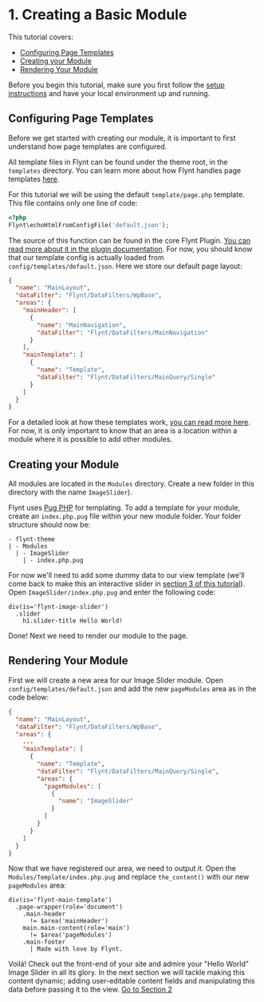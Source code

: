 # 1. Creating a Basic Module

This tutorial covers:
- [Configuring Page Templates](#page-templates-and-layout)
- [Creating your Module](#creating-your-module)
- [Rendering Your Module](#rendering-your-module)

Before you begin this tutorial, make sure you first follow the [setup instructions](../setup.md) and have your local environment up and running.

## Configuring Page Templates
Before we get started with creating our module, it is important to first understand how page templates are configured.

All template files in Flynt can be found under the theme root, in the `templates` directory. You can learn more about how Flynt handles page templates [here](../theme-development/page-templates.md).

For this tutorial we will be using the default `template/page.php` template. This file contains only one line of code:

```php
<?php
Flynt\echoHtmlFromConfigFile('default.json');
```

The source of this function can be found in the core Flynt Plugin. [You can read more about it in the plugin documentation](#). For now, you should know that our template config is actually loaded from `config/templates/default.json`. Here we store our default page layout:

```json
{
  "name": "MainLayout",
  "dataFilter": "Flynt/DataFilters/WpBase",
  "areas": {
    "mainHeader": [
      {
        "name": "MainNavigation",
        "dataFilter": "Flynt/DataFilters/MainNavigation"
      }
    ],
    "mainTemplate": [
      {
        "name": "Template",
        "dataFilter": "Flynt/DataFilters/MainQuery/Single"
      }
    ]
  }
}
```

For a detailed look at how these templates work, [you can read more here](). For now, it is only important to know that an area is a location within a module where it is possible to add other modules.

## Creating your Module
All modules are located in the `Modules` directory. Create a new folder in this directory with the name `ImageSlider`).

Flynt uses [Pug PHP](https://github.com/pug-php) for templating. To add a template for your module, create an `index.php.pug` file within your new module folder. Your folder structure should now be:

```
- flynt-theme
| - Modules
  | - ImageSlider
    | - index.php.pug
```

For now we'll need to add some dummy data to our view template (we'll come back to make this an interactive slider in [section 3 of this tutorial](module-assets.md)). Open `ImageSlider/index.php.pug` and enter the following code:

```jade
div(is='flynt-image-slider')
  .slider
    h1.slider-title Hello World!
```

Done! Next we need to render our module to the page.

## Rendering Your Module

First we will create a new area for our Image Slider module. Open `config/templates/default.json` and add the new `pageModules` area as in the code below:

```json
{
  "name": "MainLayout",
  "dataFilter": "Flynt/DataFilters/WpBase",
  "areas": {
    ...
    "mainTemplate": [
      {
        "name": "Template",
        "dataFilter": "Flynt/DataFilters/MainQuery/Single",
        "areas": {
          "pageModules": [
            {
              "name": "ImageSlider"
            }
          ]
        }
      }
    ]
  }
}
```

Now that we have registered our area, we need to output it. Open the `Modules/Template/index.php.pug` and replace `the_content()` with our new `pageModules` area:

```jade
div(is='flynt-main-template')
  .page-wrapper(role='document')
    .main-header
      != $area('mainHeader')
    main.main-content(role='main')
      != $area('pageModules')
    .main-footer
      | Made with love by Flynt.
```

Voilá! Check out the front-end of your site and admire your "Hello World" Image Slider in all its glory. In the next section we will tackle making this content dynamic; adding user-editable content fields and manipulating this data before passing it to the view. [Go to Section 2](dynamic-module.md)

<!-- Stop looking at the source and go build some modules! ;-) -->
